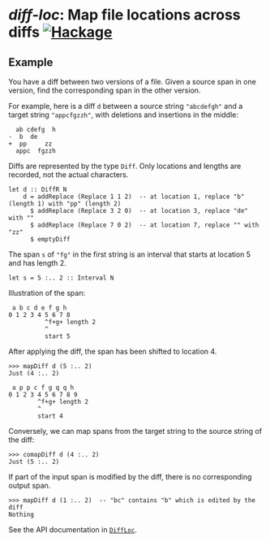 # *diff-loc*: Map file locations across diffs [![Hackage](https://img.shields.io/hackage/v/diff-loc.svg)](https://hackage.haskell.org/package/diff-loc)

## Example

You have a diff between two versions of a file. Given a source span
in one version, find the corresponding span in the other version.

For example, here is a diff `d` between a source string `"abcdefgh"` and a target
string `"appcfgzzh"`, with deletions and insertions in the middle:

```
  ab cdefg  h
-  b  de
+  pp     zz
  appc  fgzzh
```

Diffs are represented by the type `Diff`.
Only locations and lengths are recorded, not the actual characters.

```
let d :: DiffR N
    d = addReplace (Replace 1 1 2)  -- at location 1, replace "b" (length 1) with "pp" (length 2)
      $ addReplace (Replace 3 2 0)  -- at location 3, replace "de" with ""
      $ addReplace (Replace 7 0 2)  -- at location 7, replace "" with "zz"
      $ emptyDiff
```

The span `s` of `"fg"` in the first string is an interval that starts at
location 5 and has length 2.

```
let s = 5 :.. 2 :: Interval N
```

Illustration of the span:

```
 a b c d e f g h
0 1 2 3 4 5 6 7 8
          ^f+g+ length 2
          ^
          start 5
```

After applying the diff, the span has been shifted to location 4.

```
>>> mapDiff d (5 :.. 2)
Just (4 :.. 2)
```

```
 a p p c f g q q h
0 1 2 3 4 5 6 7 8 9
        ^f+g+ length 2
        ^
        start 4
```

Conversely, we can map spans from the target string to the source string of the diff:

```
>>> comapDiff d (4 :.. 2)
Just (5 :.. 2)
```

If part of the input span is modified by the diff, there is no
corresponding output span.

```
>>> mapDiff d (1 :.. 2)  -- "bc" contains "b" which is edited by the diff
Nothing
```

See the API documentation in [`DiffLoc`](https://hackage.haskell.org/package/diff-loc-0.1.0.0/docs/DiffLoc.html).
